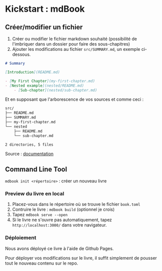 # Kickstart : mdBook 

## Créer/modifier un fichier

1. Créer ou modifier le fichier markdown souhaité (possibilité de l'imbriquer dans un dossier pour faire des sous-chapitres)
2. Ajouter les modifications au fichier `src/SUMMARY.md`, un exemple ci-dessous.
```markdown
# Summary

[Introduction](README.md)

- [My First Chapter](my-first-chapter.md)
- [Nested example](nested/README.md)
    - [Sub-chapter](nested/sub-chapter.md)
```

Et en supposant que l'arborescence de vos sources et comme ceci : 

```bash
src/
├── README.md
├── SUMMARY.md
├── my-first-chapter.md
└── nested
    ├── README.md
    └── sub-chapter.md

2 directories, 5 files
```

Source : [documentation](https://rust-lang.github.io/mdBook/guide/creating.html)


## Command Line Tool

`mdbook init <répertoire>` : créer un nouveau livre  

### Preview du livre en local 

1. Placez-vous dans le répertoire où se trouve le fichier `book.toml`
2. Contruire le livre : `mdbook build` (optionnel je crois)
3. Tapez `mdbook serve --open` 
4. Si le livre ne s'ouvre pas automatiquement, tapez `http://localhost:3000/` dans votre navigateur. 

### Déploiement 

Nous avons déployé ce livre à l'aide de Github Pages. 

Pour déployer vos modifications sur le livre, il suffit simplement de pousser tout le nouveau contenu sur le repo.  
